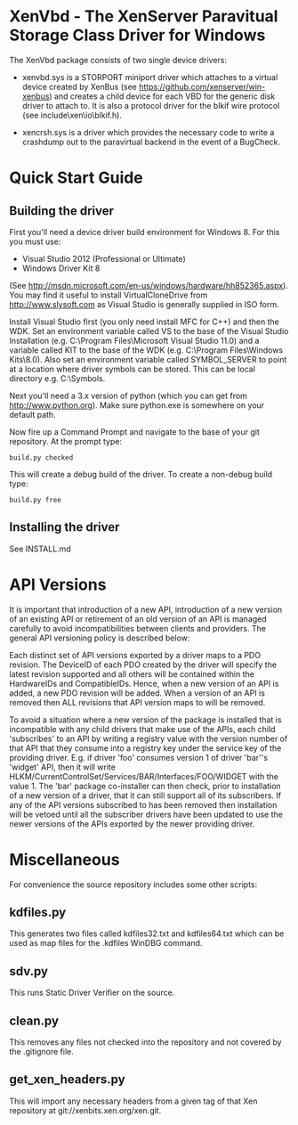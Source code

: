 XenVbd - The XenServer Paravitual Storage Class Driver for Windows
==================================================================

The XenVbd package consists of two single device drivers:

*    xenvbd.sys is a STORPORT miniport driver which attaches to a virtual
     device created by XenBus (see https://github.com/xenserver/win-xenbus)
     and creates a child device for each VBD for the generic disk driver to
     attach to.
     It is also a protocol driver for the blkif wire protocol (see
     include\\xen\\io\\blkif.h).

*    xencrsh.sys is a driver which provides the necessary code to write a
     crashdump out to the paravirtual backend in the event of a BugCheck. 

Quick Start Guide
=================

Building the driver
-------------------

First you'll need a device driver build environment for Windows 8. For this
you must use:

*   Visual Studio 2012 (Professional or Ultimate)
*   Windows Driver Kit 8

(See http://msdn.microsoft.com/en-us/windows/hardware/hh852365.aspx). You
may find it useful to install VirtualCloneDrive from http://www.slysoft.com
as Visual Studio is generally supplied in ISO form.

Install Visual Studio first (you only need install MFC for C++) and then
the WDK. Set an environment variable called VS to the base of the Visual
Studio Installation (e.g. C:\Program Files\Microsoft Visual Studio 11.0) and
a variable called KIT to the base of the WDK
(e.g. C:\Program Files\Windows Kits\8.0). Also set an environment variable
called SYMBOL\_SERVER to point at a location where driver symbols can be
stored. This can be local directory e.g. C:\Symbols.

Next you'll need a 3.x version of python (which you can get from
http://www.python.org). Make sure python.exe is somewhere on your default
path.

Now fire up a Command Prompt and navigate to the base of your git repository.
At the prompt type:

    build.py checked

This will create a debug build of the driver. To create a non-debug build
type:

    build.py free

Installing the driver
---------------------

See INSTALL.md

API Versions
============

It is important that introduction of a new API, introduction of a new
version of an existing API or retirement of an old version of an API is
managed carefully to avoid incompatibilities between clients and
providers. The general API versioning policy is described below:

Each distinct set of API versions exported by a driver maps to a PDO
revision. The DeviceID of each PDO created by the driver will specify the
latest revision supported and all others will be contained within the
HardwareIDs and CompatibleIDs.
Hence, when a new version of an API is added, a new PDO revision will be
added. When a version of an API is removed then ALL revisions that API
version maps to will be removed.

To avoid a situation where a new version of the package is installed that
is incompatible with any child drivers that make use of the APIs, each
child 'subscribes' to an API by writing a registry value with the version
number of that API that they consume into a registry key under the service
key of the providing driver. E.g. if driver 'foo' consumes version 1 of
driver 'bar''s 'widget' API, then it will write
HLKM/CurrentControlSet/Services/BAR/Interfaces/FOO/WIDGET with the value 1.
The 'bar' package co-installer can then check, prior to installation of a
new version of a driver, that it can still support all of its subscribers.
If any of the API versions subscribed to has been removed then installation
will be vetoed until all the subscriber drivers have been updated to use
the newer versions of the APIs exported by the newer providing driver.

Miscellaneous
=============

For convenience the source repository includes some other scripts:

kdfiles.py
----------

This generates two files called kdfiles32.txt and kdfiles64.txt which can
be used as map files for the .kdfiles WinDBG command.

sdv.py
------

This runs Static Driver Verifier on the source.

clean.py
--------

This removes any files not checked into the repository and not covered by
the .gitignore file.

get_xen_headers.py
------------------

This will import any necessary headers from a given tag of that Xen
repository at git://xenbits.xen.org/xen.git.
